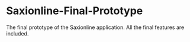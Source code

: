 # Saxionline-Final-Prototype
The final prototype of the Saxionline application. All the final features are included.
